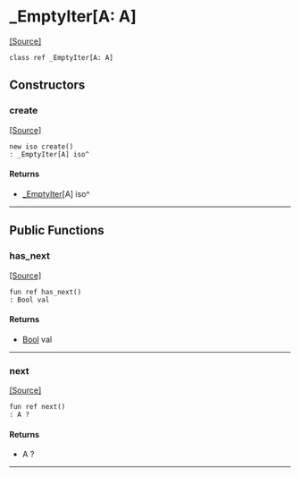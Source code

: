 # _EmptyIter\[A: A\]
<span class="source-link">[[Source]](src/itertools/iter.md#L882)</span>
```pony
class ref _EmptyIter[A: A]
```

## Constructors

### create
<span class="source-link">[[Source]](src/itertools/iter.md#L882)</span>


```pony
new iso create()
: _EmptyIter[A] iso^
```

#### Returns

* [_EmptyIter](itertools-_EmptyIter.md)\[A\] iso^

---

## Public Functions

### has_next
<span class="source-link">[[Source]](src/itertools/iter.md#L883)</span>


```pony
fun ref has_next()
: Bool val
```

#### Returns

* [Bool](builtin-Bool.md) val

---

### next
<span class="source-link">[[Source]](src/itertools/iter.md#L884)</span>


```pony
fun ref next()
: A ?
```

#### Returns

* A ?

---


